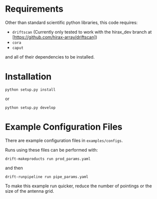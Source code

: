 # Requirements

Other than standard scientific python libraries, this code requires:

- `driftscan` (Currently only tested to work with the hirax_dev branch at [https://github.com/hirax-array/driftscan])
- `cora`
- `caput`

and all of their dependencies to be installed.

# Installation

`python setup.py install`

or

`python setup.py develop`

# Example Configuration Files

There are example configuration files in `examples/configs`.

Runs using these files can be performed with:

`drift-makeproducts run prod_params.yaml` 

and then

`drift-runpipeline run pipe_params.yaml`

To make this example run quicker, reduce the number of pointings or the size of the antenna grid.
